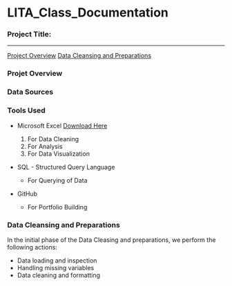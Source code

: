 # LITA_Class_Documentation

### Project Title:
------------------

[Project Overview](#project-overview)
[Data Cleansing and Preparations](#data-cleansing-and-preparations)
### Projet Overview

### Data Sources

### Tools Used
- Microsoft Excel [Download Here](http://www.microsoft.com)
  1. For Data Cleaning
  2. For Analysis
  3. For Data Visualization
 
- SQL - Structured Query Language
  - For Querying of Data
 
- GitHub
  - For Portfolio Building

### Data Cleansing and Preparations
In the initial phase of the Data Cleasing and preparations, we perform the following actions:
  - Data loading and inspection
  - Handling missing variables
  - Data cleaning and formatting


 
